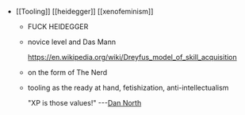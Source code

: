 - [[Tooling]] [[heidegger]] [[xenofeminism]]
	- FUCK HEIDEGGER
	- novice level and Das Mann
	  
	  https://en.wikipedia.org/wiki/Dreyfus_model_of_skill_acquisition
	- on the form of The Nerd
	- tooling as the ready at hand, fetishization, anti-intellectualism
	  
	  "XP is those values!" ---[Dan North](https://www.youtube.com/watch?v=g5WpUJk8He4)